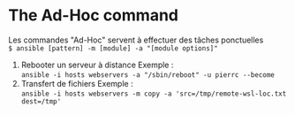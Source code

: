 # The Ad-Hoc command
Les commandes "Ad-Hoc" servent à effectuer des tâches ponctuelles<br/>
``$ ansible [pattern] -m [module] -a "[module options]"``

1. Rebooter un serveur à distance
Exemple :<br/>
``
ansible -i hosts webservers -a "/sbin/reboot" -u pierrc --become
``
2. Transfert de fichiers
Exemple :<br/>
``
ansible -i hosts webservers -m copy -a 'src=/tmp/remote-wsl-loc.txt dest=/tmp'
``



